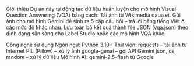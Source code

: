  Giới thiệu
Dự án này tự động tạo dữ liệu huấn luyện cho mô hình Visual Question Answering (VQA) bằng cách:
Tải ảnh từ Wikimedia dataset.
Gửi ảnh cho mô hình Gemini để sinh ra 5 cặp câu hỏi – trả lời bằng tiếng Việt ở các mức độ khác nhau.
Lưu toàn bộ kết quả thành file JSON (vqa.json) theo định dạng sẵn sàng cho Label Studio hoặc các mô hình VQA khác.

Công nghệ sử dụng
Ngôn ngữ: Python 3.10+
Thư viện:
requests – tải ảnh từ Internet
PIL (Pillow) – xử lý ảnh
google-genai – gọi API Gemini
json, os, random – xử lý dữ liệu
Mô hình AI: gemini-2.5-flash từ Google

